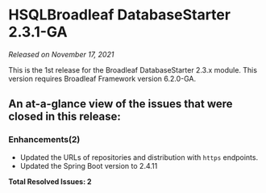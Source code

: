 # HSQLBroadleaf DatabaseStarter 2.3.1-GA

_Released on November 17, 2021_

This is the 1st release for the Broadleaf DatabaseStarter 2.3.x module. This version requires Broadleaf Framework version 6.2.0-GA.

## An at-a-glance view of the issues that were closed in this release:

### Enhancements(2)
- Updated the URLs of repositories and distribution with `https` endpoints.
- Updated the Spring Boot version to 2.4.11

**Total Resolved Issues: 2**
